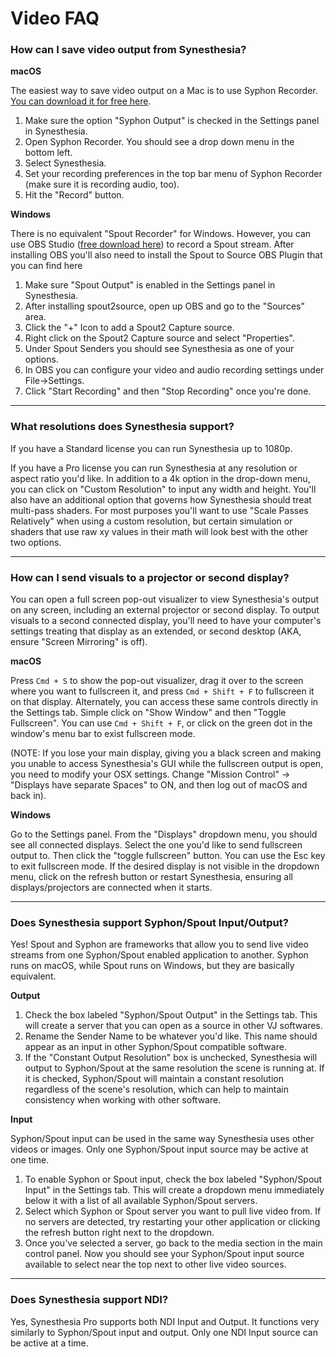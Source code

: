 # Video FAQ

### How can I save video output from Synesthesia?
**macOS**

The easiest way to save video output on a Mac is to use Syphon Recorder. [You can download it for free here](https://syphon.info/recorder).

1. Make sure the option "Syphon Output" is checked in the Settings panel in Synesthesia.
2. Open Syphon Recorder. You should see a drop down menu in the bottom left.
3. Select Synesthesia.
4. Set your recording preferences in the top bar menu of Syphon Recorder (make sure it is recording audio, too).
5. Hit the "Record" button.

**Windows**

There is no equivalent "Spout Recorder" for Windows. However, you can use OBS Studio ([free download here](https://obsproject.com/download)) to record a Spout stream. After installing OBS you'll also need to install the Spout to Source OBS Plugin that you can find here

1. Make sure "Spout Output" is enabled in the Settings panel in Synesthesia.
2. After installing spout2source, open up OBS and go to the "Sources" area.
3. Click the "+" Icon to add a Spout2 Capture source.
4. Right click on the Spout2 Capture source and select "Properties".
5. Under Spout Senders you should see Synesthesia as one of your options.
6. In OBS you can configure your video and audio recording settings under File→Settings.
7. Click "Start Recording" and then "Stop Recording" once you're done.

---

### What resolutions does Synesthesia support?
If you have a Standard license you can run Synesthesia up to 1080p.

If you have a Pro license you can run Synesthesia at any resolution or aspect ratio you'd like. In addition to a 4k option in the drop-down menu, you can click on "Custom Resolution" to input any width and height. You'll also have an additional option that governs how Synesthesia should treat multi-pass shaders. For most purposes you'll want to use "Scale Passes Relatively" when using a custom resolution, but certain simulation or shaders that use raw xy values in their math will look best with the other two options.

---

### How can I send visuals to a projector or second display?
You can open a full screen pop-out visualizer to view Synesthesia's output on any screen, including an external projector or second display. To output visuals to a second connected display, you'll need to have your computer's settings treating that display as an extended, or second desktop (AKA, ensure "Screen Mirroring" is off).

**macOS**

Press `Cmd + S` to show the pop-out visualizer, drag it over to the screen where you want to fullscreen it, and press `Cmd + Shift + F` to fullscreen it on that display. Alternately, you can access these same controls directly in the Settings tab. Simple click on "Show Window" and then "Toggle Fullscreen". You can use `Cmd + Shift + F`, or click on the green dot in the window's menu bar to exist fullscreen mode.

(NOTE: If you lose your main display, giving you a black screen and making you unable to access Synesthesia's GUI while the fullscreen output is open, you need to modify your OSX settings. Change "Mission Control" -> "Displays have separate Spaces" to ON, and then log out of macOS and back in).

**Windows**

Go to the Settings panel. From the "Displays" dropdown menu, you should see all connected displays. Select the one you'd like to send fullscreen output to. Then click the "toggle fullscreen" button. You can use the Esc key to exit fullscreen mode. If the desired display is not visible in the dropdown menu, click on the refresh button or restart Synesthesia, ensuring all displays/projectors are connected when it starts.

---


### Does Synesthesia support Syphon/Spout Input/Output?
Yes! Spout and Syphon are frameworks that allow you to send live video streams from one Syphon/Spout enabled application to another. Syphon runs on macOS, while Spout runs on Windows, but they are basically equivalent.

**Output**

1. Check the box labeled "Syphon/Spout Output" in the Settings tab. This will create a server that you can open as a source in other VJ softwares.
2. Rename the Sender Name to be whatever you'd like. This name should appear as an input in other Syphon/Spout compatible software.
3. If the "Constant Output Resolution" box is unchecked, Synesthesia will output to Syphon/Spout at the same resolution the scene is running at. If it is checked, Syphon/Spout will maintain a constant resolution regardless of the scene's resolution, which can help to maintain consistency when working with other software.  

**Input**

Syphon/Spout input can be used in the same way Synesthesia uses other videos or images. Only one Syphon/Spout input source may be active at one time.

1. To enable Syphon or Spout input, check the box labeled "Syphon/Spout Input" in the Settings tab. This will create a dropdown menu immediately below it with a list of all available Syphon/Spout servers.
2. Select which Syphon or Spout server you want to pull live video from. If no servers are detected, try restarting your other application or clicking the refresh button right next to the dropdown.
3. Once you've selected a server, go back to the media section in the main control panel. Now you should see your Syphon/Spout input source available to select near the top next to other live video sources.

---

### Does Synesthesia support NDI?
Yes, Synesthesia Pro supports both NDI Input and Output. It functions very similarly to Syphon/Spout input and output. Only one NDI Input source can be active at a time.

